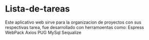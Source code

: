 # Lista-de-tareas
Este aplicativo web sirve para la organizacion de proyectos con sus respectivas tarea, fue desarrollado con herramoentas como:
Espress
WebPack
Axios
PUG
MySql
Sequalize

